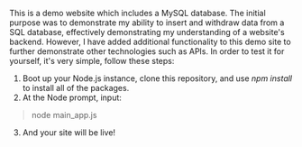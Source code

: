 This is a demo website which includes a MySQL database. The initial purpose was to demonstrate my ability to insert and withdraw data from a SQL database, effectively demonstrating my understanding of a website's backend. However, I have added additional functionality to this demo site to further demonstrate other technologies such as APIs. In order to test it for yourself, it's very simple, follow these steps:

1. Boot up your Node.js instance, clone this repository, and use *npm install* to install all of the packages.
2. At the Node prompt, input:
> node main_app.js
3. And your site will be live!
